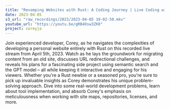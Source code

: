 ```yaml
---
title: "Revamping Websites with Rust: A Coding Journey | Live Coding with coreyja"
date: 2023-04-05
s3_url: "raw_recordings/2023/2023-04-05 19-02-50.mkv"
youtube_url: "https://youtu.be/gRB4Osw3ZK8"
project: coreyja
---
```


Join experienced developer, Corey, as he navigates the complexities of developing a personal website entirely with Rust on this recorded live stream from April 5th, 2023. Watch as he lays the groundwork for migrating content from an old site, discusses URL redirectional challenges, and reveals his plans for a fascinating side project using semantic search and the GPT model – all while keeping it interactive and engaging for his viewers. Whether you're a Rust newbie or a seasoned pro, you're sure to pick up invaluable insights as Corey demonstrates his unique problem-solving approach. Dive into some real-world development problems, learn about tool implementation, and absorb Corey's emphasis on meticulousness when working with site maps, repositories, licenses, and more.
